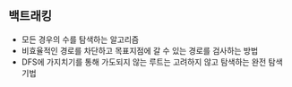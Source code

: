 ## 백트래킹

* 모든 경우의 수를 탐색하는 알고리즘
* 비효율적인 경로를 차단하고 목표지점에 갈 수 있는 경로를 검사하는 방법
* DFS에 가지치기를 통해 가도되지 않는 루트는 고려하지 않고 탐색하는 완전 탐색 기법


